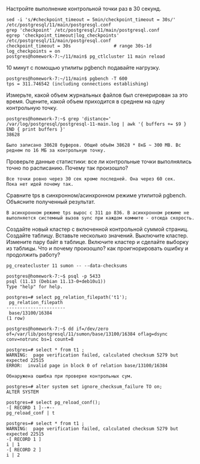 Настройте выполнение контрольной точки раз в 30 секунд.

    sed -i 's/#checkpoint_timeout = 5min/checkpoint_timeout = 30s/' /etc/postgresql/11/main/postgresql.conf
    grep 'checkpoint' /etc/postgresql/11/main/postgresql.conf
    egrep 'checkpoint_timeout|log_checkpoints' /etc/postgresql/11/main/postgresql.conf
    checkpoint_timeout = 30s                # range 30s-1d
    log_checkpoints = on
    postgres@homework-7:~/11/main$ pg_ctlcluster 11 main reload
    
10 минут c помощью утилиты pgbench подавайте нагрузку.

    postgres@homework-7:~/11/main$ pgbench -T 600
    tps = 311.746542 (including connections establishing)

Измерьте, какой объем журнальных файлов был сгенерирован за это время. Оцените, какой объем приходится в среднем на одну контрольную точку.

    postgres@homework-7:~$ grep 'distance=' /var/log/postgresql/postgresql-11-main.log | awk '{ buffers += $9 } END { print buffers }'
    38628
    
    Было записано 38628 буферов. Общиё объём 38628 * 8кБ ~ 300 MB. Вс реднем по 16 МБ за контрольную точку.

Проверьте данные статистики: все ли контрольные точки выполнялись точно по расписанию. Почему так произошло?

    Все точки ровно через 30 сек кроме последней. Она через 60 сек.
    Пока нет идей почему так.
    
Сравните tps в синхронном/асинхронном режиме утилитой pgbench. Объясните полученный результат.

    В асинхронном режиме tps вырос с 311 до 836. В асинхронном режиме не выполняется системный вызов sync при каждом коммите - отсюда скорость.

Создайте новый кластер с включенной контрольной суммой страниц. Создайте таблицу. Вставьте несколько значений. Выключите кластер. 
Измените пару байт в таблице. Включите кластер и сделайте выборку из таблицы. Что и почему произошло? как проигнорировать ошибку и продолжить работу?

    pg_createcluster 11 sumon -- --data-checksums
    
    postgres@homework-7:~$ psql -p 5433
    psql (11.13 (Debian 11.13-0+deb10u1))
    Type "help" for help.

    postgres=# select pg_relation_filepath('t1');
     pg_relation_filepath
    ----------------------
     base/13100/16384
    (1 row)
    
    postgres@homework-7:~$ dd if=/dev/zero of=/var/lib/postgresql/11/sumon/base/13100/16384 oflag=dsync conv=notrunc bs=1 count=8
    
    postgres=# select * from t1 ;
    WARNING:  page verification failed, calculated checksum 5279 but expected 22515
    ERROR:  invalid page in block 0 of relation base/13100/16384
    
    Обнаружена ошибка при проверке контрольных сум.
    
    postgres=# alter system set ignore_checksum_failure TO on;
    ALTER SYSTEM
    
    postgres=# select pg_reload_conf();
    -[ RECORD 1 ]--+--
    pg_reload_conf | t

    postgres=# select * from t1 ;
    WARNING:  page verification failed, calculated checksum 5279 but expected 22515
    -[ RECORD 1 ]
    i | 1
    -[ RECORD 2 ]
    i | 2
